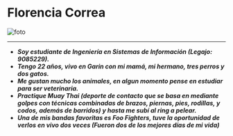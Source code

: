 <h1 id= "Florencia Correa">Florencia Correa</h1>


![foto](https://lh3.googleusercontent.com/_V2ExMwzp0A9LP74SuKvCvfCe6mIB457a1igi8J85IWomxopoUySnPFqPCkFA_Oj3l6e5jTdYxXY5Hk7uuBqWVfHqc-HWM-O_axfKkOmfGZcgpnTWea-YUSL0Y_Vjy6omnFipw8XYcz9X1KiFN8G0kpHg9X2IBgKCCAO715VHZNiDdLrnd1BqxchbAuvvXKIp8cJqfiCEfEzFQkFLfckA7zaLAadVtieT74iPlIAQTLO4mTj8odAbCaopPd-OzH2y3yacw66BZjQQwR8BbVi3UhKV8hEgX-HPaehDoNqQjtfjnT8aoSDFmVQDH228nlbDhCfeKARUluEzUhvQ5NMtDx0apPpTt36H3vtjigT3x1sK4DF5D3ZfgzvrLl37rG_7WKcThv4EsLIu_n5YAYcUjaMgIeIRNLYA3FYwGSRtaMgp0a9kO8jFu0duSsJ81ncURM_xRvtfx9tT6JEE5fLv_JC3wQY1-Zlch5rOYhit9l-VA2Jdtm5K7jbkSlOnSaeTcRNUhd_7eQTQ_Dj6ETYxU49odoPgm0-VixD1Fe1pH5w7ptx3MpvX9WN4tFoBgTVHbtQCcGrZ-Vfs86kAo2z07pfEfeWVg7-f39COLwSmi-qsMcDAvvhKEb1NKCWAhZJtCYIiiMmjRf9NHca5v3VorXnIrdeIvmeteGp_9hERqTZJOeYaRDe4bVkQv3rRw=s250-k-rw-no)
___

- ***Soy estudiante de Ingeniería en Sistemas de Información (Legajo: 9085229).***
- ***Tengo 22 años, vivo en Garin con mi mamá, mi hermano, tres perros y dos gatos.*** 
- ***Me gustan mucho los animales, en algun momento pense en estudiar para ser veterinaria.***
- ***Practique Muay Thai (deporte de contacto que se basa en mediante golpes con técnicas combinadas de brazos, piernas, pies, rodillas, y codos, además de barridos) y hasta me subí al ring a pelear.***
- ***Una de mis bandas favoritas es Foo Fighters, tuve la oportunidad de verlos en vivo dos veces (Fueron dos de los mejores días de mi vida)***
